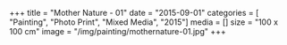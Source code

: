 +++
title = "Mother Nature - 01"
date = "2015-09-01"
categories = [ "Painting", "Photo Print", "Mixed Media", "2015"]
media = []
size = "100 x 100 cm"
image = "/img/painting/mothernature-01.jpg"
+++

